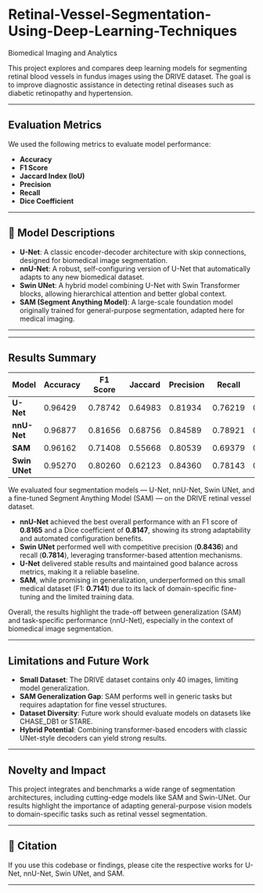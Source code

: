 # Retinal-Vessel-Segmentation-Using-Deep-Learning-Techniques
Biomedical Imaging and Analytics

This project explores and compares deep learning models for segmenting retinal blood vessels in fundus images using the DRIVE dataset. The goal is to improve diagnostic assistance in detecting retinal diseases such as diabetic retinopathy and hypertension.


---

## Evaluation Metrics

We used the following metrics to evaluate model performance:

- **Accuracy**
- **F1 Score**
- **Jaccard Index (IoU)**
- **Precision**
- **Recall**
- **Dice Coefficient**


---

## 🧠 Model Descriptions

- **U-Net**: A classic encoder-decoder architecture with skip connections, designed for biomedical image segmentation.
- **nnU-Net**: A robust, self-configuring version of U-Net that automatically adapts to any new biomedical dataset.
- **Swin UNet**: A hybrid model combining U-Net with Swin Transformer blocks, allowing hierarchical attention and better global context.
- **SAM (Segment Anything Model)**: A large-scale foundation model originally trained for general-purpose segmentation, adapted here for medical imaging.

---





---

## Results Summary

| Model        | Accuracy | F1 Score | Jaccard | Precision | Recall | Dice Coef |
|--------------|----------|----------|---------|-----------|--------|-----------|
| **U-Net**     | 0.96429  | 0.78742  | 0.64983 | 0.81934   | 0.76219| 0.75560   |
| **nnU-Net**   | 0.96877  | 0.81656  | 0.68756 | 0.84589   | 0.78921| 0.81468   |
| **SAM**       | 0.96162  | 0.71408  | 0.55668 | 0.80539   | 0.69379| 0.74830   |
| **Swin UNet** | 0.95270  | 0.80260  | 0.62123 | 0.84360   | 0.78143| 0.76623   |

We evaluated four segmentation models — U-Net, nnU-Net, Swin UNet, and a fine-tuned Segment Anything Model (SAM) — on the DRIVE retinal vessel dataset. 

- **nnU-Net** achieved the best overall performance with an F1 score of **0.8165** and a Dice coefficient of **0.8147**, showing its strong adaptability and automated configuration benefits.
- **Swin UNet** performed well with competitive precision (**0.8436**) and recall (**0.7814**), leveraging transformer-based attention mechanisms.
- **U-Net** delivered stable results and maintained good balance across metrics, making it a reliable baseline.
- **SAM**, while promising in generalization, underperformed on this small medical dataset (F1: **0.7141**) due to its lack of domain-specific fine-tuning and the limited training data.

Overall, the results highlight the trade-off between generalization (SAM) and task-specific performance (nnU-Net), especially in the context of biomedical image segmentation.


---

## Limitations and Future Work

- **Small Dataset**: The DRIVE dataset contains only 40 images, limiting model generalization.
- **SAM Generalization Gap**: SAM performs well in generic tasks but requires adaptation for fine vessel structures.
- **Dataset Diversity**: Future work should evaluate models on datasets like CHASE_DB1 or STARE.
- **Hybrid Potential**: Combining transformer-based encoders with classic UNet-style decoders can yield strong results.

---

## Novelty and Impact

This project integrates and benchmarks a wide range of segmentation architectures, including cutting-edge models like SAM and Swin-UNet. Our results highlight the importance of adapting general-purpose vision models to domain-specific tasks such as retinal vessel segmentation.

---

## 📎 Citation

If you use this codebase or findings, please cite the respective works for U-Net, nnU-Net, Swin UNet, and SAM.

---
